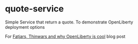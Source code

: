 # quote-service
Simple Service that return a quote. To demonstrate OpenLiberty deployment options

For [Fatjars, Thinwars and why OpenLiberty is cool](https://www.phillip-kruger.com/post/farjars_thinwars_and_why_openliberty_is_cool/) blog post
